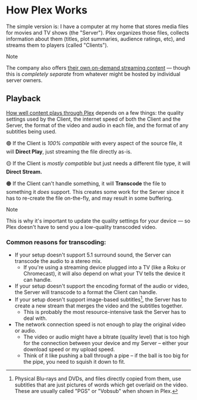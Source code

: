 # How Plex Works

The simple version is: I have a computer at my home that stores media files for movies and TV shows (the "Server"). Plex organizes those files, collects information about them (titles, plot summaries, audience ratings, etc), and streams them to players (called "Clients").

> [!NOTE]
> The company also offers [their own on-demand streaming content](https://watch.plex.tv/on-demand) — though this is _completely separate_ from whatever might be hosted by individual server owners.

## Playback
[How well content plays through Plex](https://support.plex.tv/articles/200430303-streaming-overview/) depends on a few things: the quality settings used by the Client, the internet speed of both the Client and the Server, the format of the video and audio in each file, and the format of any subtitles being used.

🟢 If the Client is _100% compatible_ with every aspect of the source file, it will **Direct Play**, just streaming the file directly as-is.

🟡 If the Client is _mostly compatible_ but just needs a different file type, it will **Direct Stream.**

🟠 If the Client can't handle something, it will **Transcode** the file to something it _does_ support. This creates some work for the Server since it has to re-create the file on-the-fly, and may result in some buffering.

> [!NOTE]
> This is why it's important to update the quality settings for your device — so Plex doesn't have to send you a low-quality transcoded video.

### Common reasons for transcoding:
* If your setup doesn't support 5.1 surround sound, the Server can transcode the audio to a stereo mix.
  * If you're using a streaming device plugged into a TV (like a Roku or Chromecast), it will also depend on what your TV tells the device it can handle.
* If your setup doesn't support the encoding format of the audio or video, the Server will transcode to a format the Client can handle.
* If your setup doesn't support image-based subtitles[^1], the Server has to create a new stream that merges the video and the subtitles together.
  * This is probably the most resource-intensive task the Server has to deal with.
* The network connection speed is not enough to play the original video or audio.
  * The video or audio might have a bitrate (quality level) that is too high for the connection between your device and my Server – either your download speed or my upload speed.
  * Think of it like pushing a ball through a pipe – if the ball is too big for the pipe, you need to squish it down to fit.


[^1]: Physical Blu-rays and DVDs, and files directly copied from them, use subtitles that are just pictures of words which get overlaid on the video.
  These are usually called "PGS" or "Vobsub" when shown in Plex.
